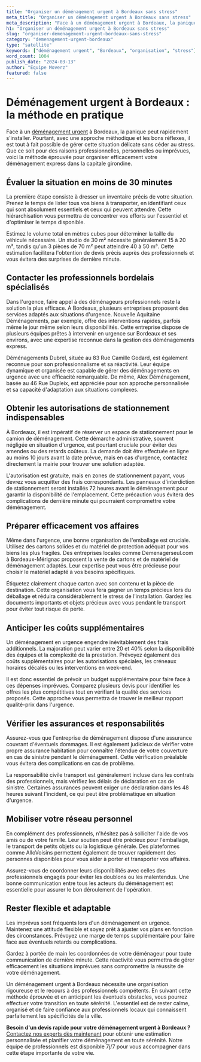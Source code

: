 ```yaml
---
title: "Organiser un déménagement urgent à Bordeaux sans stress"
meta_title: "Organiser un déménagement urgent à Bordeaux sans stress"
meta_description: "Face à un déménagement urgent à Bordeaux, la panique peut rapidement s'installer. Pourtant, avec une approche méthodique et les bons réflexes, il est ."
h1: "Organiser un déménagement urgent à Bordeaux sans stress"
slug: "organiser-demenagement-urgent-bordeaux-sans-stress"
category: "demenagement-urgent-bordeaux"
type: "satellite"
keywords: ["déménagement urgent", "Bordeaux", "organisation", "stress"]
word_count: 1004
publish_date: "2024-03-13"
author: "Équipe Moverz"
featured: false
---
```



# Déménagement urgent à Bordeaux : la méthode en pratique

Face à un [déménagement urgent](/blog/urgent/guide) à Bordeaux, la panique peut rapidement s'installer. Pourtant, avec une approche méthodique et les bons réflexes, il est tout à fait possible de gérer cette situation délicate sans céder au stress. Que ce soit pour des raisons professionnelles, personnelles ou imprévues, voici la méthode éprouvée pour organiser efficacement votre déménagement express dans la capitale girondine.

## Évaluer la situation en moins de 30 minutes

La première étape consiste à dresser un inventaire précis de votre situation. Prenez le temps de lister tous vos biens à transporter, en identifiant ceux qui sont absolument essentiels et ceux qui peuvent attendre. Cette hiérarchisation vous permettra de concentrer vos efforts sur l'essentiel et d'optimiser le temps disponible.

Estimez le volume total en mètres cubes pour déterminer la taille du véhicule nécessaire. Un studio de 30 m² nécessite généralement 15 à 20 m³, tandis qu'un 3 pièces de 70 m² peut atteindre 40 à 50 m³. Cette estimation facilitera l'obtention de devis précis auprès des professionnels et vous évitera des surprises de dernière minute.

## Contacter les professionnels bordelais spécialisés

Dans l'urgence, faire appel à des déménageurs professionnels reste la solution la plus efficace. À Bordeaux, plusieurs entreprises proposent des services adaptés aux situations d'urgence. Nouvelle Aquitaine Déménagements, par exemple, offre des interventions rapides, parfois même le jour même selon leurs disponibilités. Cette entreprise dispose de plusieurs équipes prêtes à intervenir en urgence sur Bordeaux et ses environs, avec une expertise reconnue dans la gestion des déménagements express.

Déménagements Dubrel, située au 83 Rue Camille Godard, est également reconnue pour son professionnalisme et sa réactivité. Leur équipe dynamique et organisée est capable de gérer des déménagements en urgence avec une efficacité remarquable. De même, Alex Déménagement, basée au 46 Rue Dupleix, est appréciée pour son approche personnalisée et sa capacité d'adaptation aux situations complexes.

## Obtenir les autorisations de stationnement indispensables

À Bordeaux, il est impératif de réserver un espace de stationnement pour le camion de déménagement. Cette démarche administrative, souvent négligée en situation d'urgence, est pourtant cruciale pour éviter des amendes ou des retards coûteux. La demande doit être effectuée en ligne au moins 10 jours avant la date prévue, mais en cas d'urgence, contactez directement la mairie pour trouver une solution adaptée.

L'autorisation est gratuite, mais en zones de stationnement payant, vous devrez vous acquitter des frais correspondants. Les panneaux d'interdiction de stationnement seront installés 72 heures avant le déménagement pour garantir la disponibilité de l'emplacement. Cette précaution vous évitera des complications de dernière minute qui pourraient compromettre votre déménagement.

## Préparer efficacement vos affaires

Même dans l'urgence, une bonne organisation de l'emballage est cruciale. Utilisez des cartons solides et du matériel de protection adéquat pour vos biens les plus fragiles. Des entreprises locales comme Demenagerseul.com à Bordeaux-Mérignac proposent la vente de cartons et de matériel de déménagement adaptés. Leur expertise peut vous être précieuse pour choisir le matériel adapté à vos besoins spécifiques.

Étiquetez clairement chaque carton avec son contenu et la pièce de destination. Cette organisation vous fera gagner un temps précieux lors du déballage et réduira considérablement le stress de l'installation. Gardez les documents importants et objets précieux avec vous pendant le transport pour éviter tout risque de perte.

## Anticiper les coûts supplémentaires

Un déménagement en urgence engendre inévitablement des frais additionnels. La majoration peut varier entre 20 et 40% selon la disponibilité des équipes et la complexité de la prestation. Prévoyez également des coûts supplémentaires pour les autorisations spéciales, les créneaux horaires décalés ou les interventions en week-end.

Il est donc essentiel de prévoir un budget supplémentaire pour faire face à ces dépenses imprévues. Comparez plusieurs devis pour identifier les offres les plus compétitives tout en vérifiant la qualité des services proposés. Cette approche vous permettra de trouver le meilleur rapport qualité-prix dans l'urgence.

## Vérifier les assurances et responsabilités

Assurez-vous que l'entreprise de déménagement dispose d'une assurance couvrant d'éventuels dommages. Il est également judicieux de vérifier votre propre assurance habitation pour connaître l'étendue de votre couverture en cas de sinistre pendant le déménagement. Cette vérification préalable vous évitera des complications en cas de problème.

La responsabilité civile transport est généralement incluse dans les contrats des professionnels, mais vérifiez les délais de déclaration en cas de sinistre. Certaines assurances peuvent exiger une déclaration dans les 48 heures suivant l'incident, ce qui peut être problématique en situation d'urgence.

## Mobiliser votre réseau personnel

En complément des professionnels, n'hésitez pas à solliciter l'aide de vos amis ou de votre famille. Leur soutien peut être précieux pour l'emballage, le transport de petits objets ou la logistique générale. Des plateformes comme AlloVoisins permettent également de trouver rapidement des personnes disponibles pour vous aider à porter et transporter vos affaires.

Assurez-vous de coordonner leurs disponibilités avec celles des professionnels engagés pour éviter les doublons ou les malentendus. Une bonne communication entre tous les acteurs du déménagement est essentielle pour assurer le bon déroulement de l'opération.

## Rester flexible et adaptable

Les imprévus sont fréquents lors d'un déménagement en urgence. Maintenez une attitude flexible et soyez prêt à ajuster vos plans en fonction des circonstances. Prévoyez une marge de temps supplémentaire pour faire face aux éventuels retards ou complications.

Gardez à portée de main les coordonnées de votre déménageur pour toute communication de dernière minute. Cette réactivité vous permettra de gérer efficacement les situations imprévues sans compromettre la réussite de votre déménagement.

Un déménagement urgent à Bordeaux nécessite une organisation rigoureuse et le recours à des professionnels compétents. En suivant cette méthode éprouvée et en anticipant les éventuels obstacles, vous pourrez effectuer votre transition en toute sérénité. L'essentiel est de rester calme, organisé et de faire confiance aux professionnels locaux qui connaissent parfaitement les spécificités de la ville.

**Besoin d'un devis rapide pour votre déménagement urgent à Bordeaux ?** [Contactez nos experts dès maintenant](/contact) pour obtenir une estimation personnalisée et planifier votre déménagement en toute sérénité. Notre équipe de professionnels est disponible 7j/7 pour vous accompagner dans cette étape importante de votre vie.
